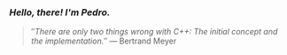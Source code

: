 ### *Hello, there! I'm Pedro.*
> ″*There are only two things wrong with C++: The initial concept and the implementation.*″
 — Bertrand Meyer
